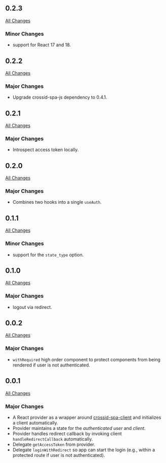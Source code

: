 ## 0.2.3

[All Changes](https://github.com/crossid/crossid-spa-js/compare/v0.2.2...v0.2.3)

### Minor Changes

- support for React 17 and 18.

## 0.2.2

[All Changes](https://github.com/crossid/crossid-spa-js/compare/v0.2.1...v0.2.2)

### Major Changes

- Upgrade crossid-spa-js dependency to 0.4.1.

## 0.2.1

[All Changes](https://github.com/crossid/crossid-spa-js/compare/v0.2.0...v0.2.1)

### Major Changes

- Introspect access token locally.

## 0.2.0

[All Changes](https://github.com/crossid/crossid-spa-js/compare/v0.1.1...v0.2.0)

### Major Changes

- Combines two hooks into a single `useAuth`.

## 0.1.1

[All Changes](https://github.com/crossid/crossid-spa-js/compare/v0.1.0...v0.1.1)

### Minor Changes

- support for the `state_type` option.

## 0.1.0

[All Changes](https://github.com/crossid/crossid-spa-js/compare/v0.0.2...v0.1.0)

### Major Changes

- logout via redirect.

## 0.0.2

[All Changes](https://github.com/crossid/crossid-spa-js/compare/v0.0.1...v0.0.2)

### Major Changes

- `withRequired` high order component to protect components from being rendered if user is not authenticated.

## 0.0.1

[All Changes](https://github.com/crossid/crossid-spa-js/compare/d47e23f...v0.0.1)

### Major Changes

- A React provider as a wrapper around [crossid-spa-client](https://github.com/crossid/crossid-spa-js) and initializes a client automatically.
- Provider maintains a state for the _authenticated user_ and _client_.
- Provider handles redirect callback by invoking client `handleRedirectCallback` automatically.
- Delegate `getAccessToken` from provider.
- Delegate `loginWithRedirect` so app can start the login (e.g., within a protected route if user is not authenticated).
